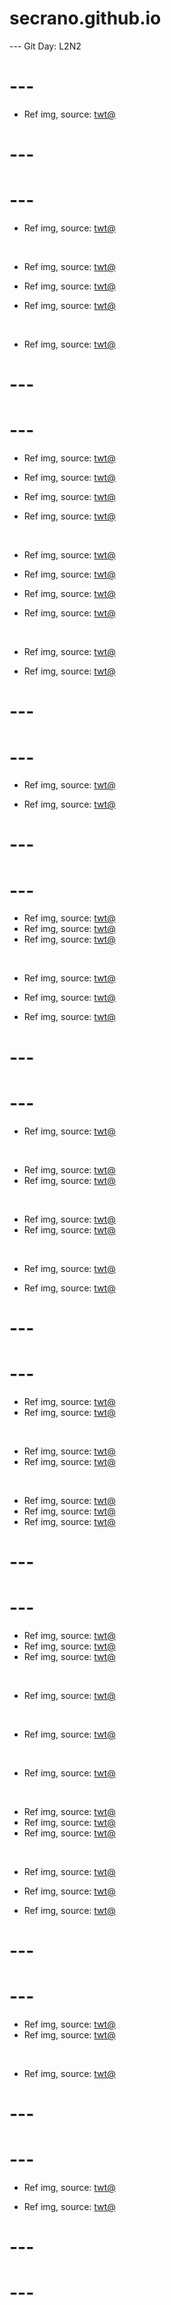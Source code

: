 # secrano.github.io

--- Git Day: L2N2

# ---

- Ref img, source: [twt@](https://x.com/Yakumo_Alchemy/status/1945607336573497437)

# ---
# ---

- Ref img, source: [twt@](https://x.com/szmallow_xx/status/1945440993513451993)

<br/>

- Ref img, source: [twt@](https://x.com/ikachyu/status/1945066555932327958)

- Ref img, source: [twt@](https://x.com/Zuffie_/status/1944804273474179544)

- Ref img, source: [twt@](https://x.com/nangs_ai/status/1945093411205222622)

<br/>

- Ref img, source: [twt@](https://x.com/yuratohuruhe/status/1945408068633891059)

# ---
# ---

- Ref img, source: [twt@](https://x.com/paul1964Jam/status/1944803152256999533)

- Ref img, source: [twt@](https://x.com/tryzznj/status/1944569780415184932)

- Ref img, source: [twt@](https://x.com/venturetwins/status/1944972995321049508)

- Ref img, source: [twt@](https://x.com/AMAZlNGNATURE/status/1944780037653192857)

<br/>

- Ref img, source: [twt@](https://x.com/cr0fr/status/1944577027098722626)

- Ref img, source: [twt@](https://x.com/_AGOTO_/status/1944614982383288582)

- Ref img, source: [twt@](https://x.com/90sPKMN/status/1944139995582792014)

- Ref img, source: [twt@](https://x.com/Tofu_91/status/1944532313377050739)

<br/>

- Ref img, source: [twt@](https://x.com/raysucassio/status/1944625422475403651)

- Ref img, source: [twt@](https://x.com/giso_00/status/1944774134648447385)

# ---
# ---

- Ref img, source: [twt@](https://x.com/animel7316/status/1944757609137053993)

- Ref img, source: [twt@](https://x.com/rare_jpg/status/1944481359394910550)

# ---
# ---

- Ref img, source: [twt@](https://x.com/thekaiyip/status/1944371506873831430)
- Ref img, source: [twt@](https://x.com/yurari_banri/status/1944518952438382991)
- Ref img, source: [twt@](https://x.com/Coharrie_AI/status/1944502595550318985)

<br/>

- Ref img, source: [twt@](https://x.com/Yakumo_Alchemy/status/1944232070106296358)

- Ref img, source: [twt@](https://x.com/ExtremeBlitz__/status/1944419547320070587)

- Ref img, source: [twt@](https://x.com/meru0131meru/status/1944385531535888467)

# ---
# ---

- Ref img, source: [twt@](https://x.com/000chun000_/status/1944331717629931674)

<br/>

- Ref img, source: [twt@](https://x.com/stevenheidel/status/1944234326570553506)
- Ref img, source: [twt@](https://x.com/FearedBuck/status/1944141718934397092)

<br/>

- Ref img, source: [twt@](https://x.com/rare_jpg/status/1944156906869993479)
- Ref img, source: [twt@](https://x.com/WasFayday/status/1943780139415806199)

<br/>

- Ref img, source: [twt@](https://x.com/rare_jpg/status/1944092476274618542)

- Ref img, source: [twt@](https://x.com/rare_jpg/status/1944304231445647742)

# ---
# ---

- Ref img, source: [twt@](https://x.com/ghostonki/status/1944133663727198604)
- Ref img, source: [twt@](https://x.com/bonniewords/status/1943905570303463520)

<br/>

- Ref img, source: [twt@](https://x.com/philazora/status/1944132153555480825)
- Ref img, source: [twt@](https://x.com/aku1ii/status/1943772693368910148)

<br/>

- Ref img, source: [twt@](https://x.com/okx/status/1943883052943372297)
- Ref img, source: [twt@](https://x.com/rare_jpg/status/1943770893442068770)
- Ref img, source: [twt@](https://x.com/AI_CyberDreams/status/1944029980796625099)

# ---
# ---

- Ref img, source: [twt@](https://x.com/GiFShitposting/status/1943657067891273756)
- Ref img, source: [twt@](https://x.com/cIoudgf/status/1943768612688302208)
- Ref img, source: [twt@](https://x.com/cleritharchive/status/1943452173146214835)

<br/>

- Ref img, source: [twt@](https://x.com/keshiAIart/status/1943664903186755846)

<br/>

- Ref img, source: [twt@](https://x.com/biyagura/status/1943611267739996311)

<br/>

- Ref img, source: [twt@](https://x.com/aki_yattemiru/status/1943273670165827657)

<br/>

- Ref img, source: [twt@](https://x.com/ericjang11/status/1943781343047168302)
- Ref img, source: [twt@](https://x.com/meowriff_/status/1943827457649652221)
- Ref img, source: [twt@](https://x.com/dsuV4sW8qYWHQVL/status/1943596132526883112)

<br/>

- Ref img, source: [twt@](https://x.com/yanyan_cos/status/1943250593184911695)

- Ref img, source: [twt@](https://x.com/asteroid_ill/status/1943954404371255434)
- Ref img, source: [twt@](https://x.com/SOLANI_draw/status/1943625010108592261)

# ---
# ---

- Ref img, source: [twt@](https://x.com/Sanjoh253871164/status/1943218645481717962)
- Ref img, source: [twt@](https://x.com/JujuCreepyAIart/status/1943129080645169323)

<br/>

- Ref img, source: [twt@](https://x.com/Sinozick/status/1943379425526960354)

# ---
# ---

- Ref img, source: [twt@](https://x.com/INYSQ/status/1942962143126561053)

- Ref img, source: [twt@](https://x.com/d4vddd/status/1943145976866443683)

# ---
# ---
